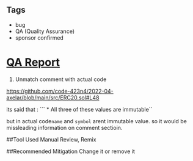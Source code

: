 ## Tags

- bug
- QA (Quality Assurance)
- sponsor confirmed

# [QA Report](https://github.com/code-423n4/2022-04-axelar-findings/issues/30) 

1. Unmatch comment with actual code

https://github.com/code-423n4/2022-04-axelar/blob/main/src/ERC20.sol#L48

its said that :
    ``` * All three of these values are immutable``

but in actual code`name` and `symbol` arent immutable value. so it would be missleading information on comment sectioin.


##Tool Used 
Manual Review, Remix

##Recommended Mitigation
Change it or remove it

